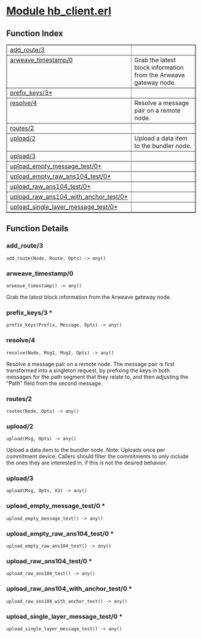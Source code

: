 # [Module hb_client.erl](https://github.com/permaweb/HyperBEAM/blob/main/src/hb_client.erl)




<a name="index"></a>

## Function Index ##


<table width="100%" border="1" cellspacing="0" cellpadding="2" summary="function index"><tr><td valign="top"><a href="#add_route-3">add_route/3</a></td><td></td></tr><tr><td valign="top"><a href="#arweave_timestamp-0">arweave_timestamp/0</a></td><td>Grab the latest block information from the Arweave gateway node.</td></tr><tr><td valign="top"><a href="#prefix_keys-3">prefix_keys/3*</a></td><td></td></tr><tr><td valign="top"><a href="#resolve-4">resolve/4</a></td><td>Resolve a message pair on a remote node.</td></tr><tr><td valign="top"><a href="#routes-2">routes/2</a></td><td></td></tr><tr><td valign="top"><a href="#upload-2">upload/2</a></td><td>Upload a data item to the bundler node.</td></tr><tr><td valign="top"><a href="#upload-3">upload/3</a></td><td></td></tr><tr><td valign="top"><a href="#upload_empty_message_test-0">upload_empty_message_test/0*</a></td><td></td></tr><tr><td valign="top"><a href="#upload_empty_raw_ans104_test-0">upload_empty_raw_ans104_test/0*</a></td><td></td></tr><tr><td valign="top"><a href="#upload_raw_ans104_test-0">upload_raw_ans104_test/0*</a></td><td></td></tr><tr><td valign="top"><a href="#upload_raw_ans104_with_anchor_test-0">upload_raw_ans104_with_anchor_test/0*</a></td><td></td></tr><tr><td valign="top"><a href="#upload_single_layer_message_test-0">upload_single_layer_message_test/0*</a></td><td></td></tr></table>


<a name="functions"></a>

## Function Details ##

<a name="add_route-3"></a>

### add_route/3 ###

`add_route(Node, Route, Opts) -> any()`

<a name="arweave_timestamp-0"></a>

### arweave_timestamp/0 ###

`arweave_timestamp() -> any()`

Grab the latest block information from the Arweave gateway node.

<a name="prefix_keys-3"></a>

### prefix_keys/3 * ###

`prefix_keys(Prefix, Message, Opts) -> any()`

<a name="resolve-4"></a>

### resolve/4 ###

`resolve(Node, Msg1, Msg2, Opts) -> any()`

Resolve a message pair on a remote node.
The message pair is first transformed into a singleton request, by
prefixing the keys in both messages for the path segment that they relate to,
and then adjusting the "Path" field from the second message.

<a name="routes-2"></a>

### routes/2 ###

`routes(Node, Opts) -> any()`

<a name="upload-2"></a>

### upload/2 ###

`upload(Msg, Opts) -> any()`

Upload a data item to the bundler node.
Note: Uploads once per commitment device. Callers should filter the
commitments to only include the ones they are interested in, if this is not
the desired behavior.

<a name="upload-3"></a>

### upload/3 ###

`upload(Msg, Opts, X3) -> any()`

<a name="upload_empty_message_test-0"></a>

### upload_empty_message_test/0 * ###

`upload_empty_message_test() -> any()`

<a name="upload_empty_raw_ans104_test-0"></a>

### upload_empty_raw_ans104_test/0 * ###

`upload_empty_raw_ans104_test() -> any()`

<a name="upload_raw_ans104_test-0"></a>

### upload_raw_ans104_test/0 * ###

`upload_raw_ans104_test() -> any()`

<a name="upload_raw_ans104_with_anchor_test-0"></a>

### upload_raw_ans104_with_anchor_test/0 * ###

`upload_raw_ans104_with_anchor_test() -> any()`

<a name="upload_single_layer_message_test-0"></a>

### upload_single_layer_message_test/0 * ###

`upload_single_layer_message_test() -> any()`

